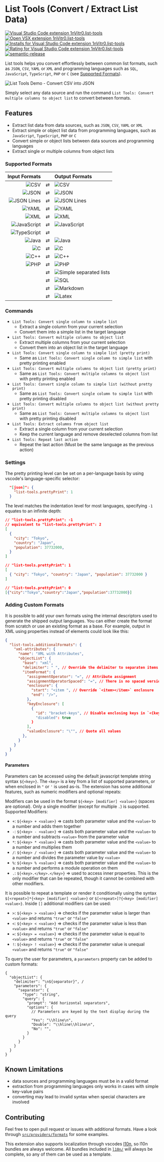 # List Tools (Convert / Extract List Data)

[![Visual Studio Code extension 1nVitr0.list-tools](https://img.shields.io/visual-studio-marketplace/v/1nVitr0.list-tools?logo=visualstudiocode)](https://marketplace.visualstudio.com/items?itemName=1nVitr0.list-tools)
[![Open VSX extension 1nVitr0.list-tools](https://img.shields.io/open-vsx/v/1nVitr0/list-tools)](https://open-vsx.org/extension/1nVitr0/list-tools)
[![Installs for Visual Studio Code extension 1nVitr0.list-tools](https://img.shields.io/visual-studio-marketplace/i/1nVitr0.list-tools?logo=visualstudiocode)](https://marketplace.visualstudio.com/items?itemName=1nVitr0.list-tools)
[![Rating for Visual Studio Code extension 1nVitr0.list-tools](https://img.shields.io/visual-studio-marketplace/r/1nVitr0.list-tools?logo=visualstudiocode)](https://marketplace.visualstudio.com/items?itemName=1nVitr0.list-tools)
[![semantic-release](https://img.shields.io/badge/%20%20%F0%9F%93%A6%F0%9F%9A%80-semantic--release-e10079.svg)](https://github.com/semantic-release/semantic-release)

List tools helps you convert effortlessly between common list formats, such as `JSON`, `CSV`, `YAML` or `XML` and programming languages such as `SQL`, `JavaScript`, `TypeScript`, `PHP` or `C` (see [Supported Formats](#supported-formats)).

![List Tools Demo - Convert CSV into JSON](resources/demo.gif)

Simply select any data source and run the command `List Tools: Convert multiple columns to object list` to convert between formats.

## Features

- Extract list data from data sources, such as `JSON`, `CSV`, `YAML` or `XML`
- Extract simple or object list data from programming languages, such as `JavaScript`, `TypeScript`, `PHP` or `C`
- Convert simple or object lists between data sources and programming languages
- Extract single or multiple columns from object lists

### Supported Formats

|                                                                              Input Formats |       | Output Formats                                                                                                      |
| -----------------------------------------------------------------------------------------: | :---: | :------------------------------------------------------------------------------------------------------------------ |
| ![CSV](https://img.shields.io/badge/CSV-237346?logo=googlesheets&logoColor=237346&label=​) |   ⇄   | ![CSV](https://img.shields.io/badge/CSV-237346?logo=googlesheets&logoColor=237346&label=​)                          |
|                        ![JSON](https://img.shields.io/badge/JSON-292929?logo=json&label=​) |   ⇄   | ![JSON](https://img.shields.io/badge/JSON-292929?logo=json&label=​)                                                 |
|                        ![JSON Lines](https://img.shields.io/badge/JSON%20Lines-292929?logo=json&label=​) |   ⇄   | ![JSON Lines](https://img.shields.io/badge/JSON%20Lines-292929?logo=json&label=​)                                                 |
|                        ![YAML](https://img.shields.io/badge/YAML-cb171e?logo=yaml&label=​) |   ⇄   | ![YAML](https://img.shields.io/badge/YAML-cb171e?logo=yaml&label=​)                                                 |
| ![XML](https://img.shields.io/badge/XML-0060ac?logo=googlesheets&logoColor=0060ac&label=​) |   ⇄   | ![XML](https://img.shields.io/badge/XML-0060ac?logo=googlesheets&logoColor=0060ac&label=​)                          |
|      ![JavaScript](https://img.shields.io/badge/JavaScript-f1e05a?logo=javascript&label=​) |   ⇄   | ![JavaScript](https://img.shields.io/badge/JavaScript-f1e05a?logo=javascript&label=​)                               |
|      ![TypeScript](https://img.shields.io/badge/TypeScript-3178c6?logo=typescript&label=​) |   ⇄   |                                                                                                                     |
|     ![Java](https://img.shields.io/badge/Java-b07219?logo=oracle&logoColor=b07219&label=​) |   ⇄   | ![Java](https://img.shields.io/badge/Java-b07219?logo=oracle&logoColor=b07219&label=​)                              |
|                                 ![C](https://img.shields.io/badge/C-555555?logo=c&label=​) |   ⇄   | ![C](https://img.shields.io/badge/C-555555?logo=c&label=​)                                                          |
|    ![C++](https://img.shields.io/badge/C++-f34b7d?logo=cplusplus&logoColor=f34b7d&label=​) |   ⇄   | ![C++](https://img.shields.io/badge/C++-f34b7d?logo=cplusplus&logoColor=f34b7d&label=​)                             |
|                           ![PHP](https://img.shields.io/badge/PHP-4F5D95?logo=php&label=​) |   ⇄   | ![PHP](https://img.shields.io/badge/PHP-4F5D95?logo=php&label=​)                                                    |
|                                                                                            |   ⇄   | ![Simple separated lists](https://img.shields.io/badge/Separated%20lists-ccc?logo=codefactor&logoColor=ccc&label=​) |
|                                                                                            |   ⇄   | ![SQL](https://img.shields.io/badge/SQL-00758F?logo=mysql&label=​)                                                  |
|                                                                                            |   ⇄   | ![Markdown](https://img.shields.io/badge/Markdown-083fa1?logo=markdown&label=​)                                     |
|                                                                                            |   ⇄   | ![Latex](https://img.shields.io/badge/Latex-088484?logo=latex&label=​)                                              |

### Commands

- `List Tools: Convert single column to simple list`
  - Extract a single column from your current selection
  - Convert them into a simple list in the target language
- `List Tools: Convert multiple columns to object list`
  - Extract multiple columns from your current selection
  - Convert them into an object list in the target language
- `List Tools: Convert single column to simple list (pretty print)`
  - Same as `List Tools: Convert single column to simple list` with pretty printing enabled
- `List Tools: Convert multiple columns to object list (pretty print)`
  - Same as `List Tools: Convert multiple columns to object list` with pretty printing enabled
- `List Tools: Convert single column to simple list (without pretty print)`
  - Same as `List Tools: Convert single column to simple list` with pretty printing disabled
- `List Tools: Convert multiple columns to object list (without pretty print)`
  - Same as `List Tools: Convert multiple columns to object list` with pretty printing disabled
- `List Tools: Extract columns from object list`
  - Extract a single column from your current selection
  - Keep the current language and remove deselected columns from list
- `List Tools: Repeat last action`
  - Repeat the last action (Must be the same language as the previous action)

### Settings

The pretty printing level can be set on a per-language basis by using vscode's language-specific selector:

```json
  "[json]": {
    "list-tools.prettyPrint": 1
  }
```

The level matches the indentation level for most languages, specifying `-1` equates to an infinite depth:

```json
// "list-tools.prettyPrint": -1
// equivalent to "list-tools.prettyPrint": 2
[
  {
    "city": "Tokyo",
    "country": "Japan",
    "population": 37732000,
  }
]

// "list-tools.prettyPrint": 1
[
  { "city": "Tokyo", "country": "Japan", "population": 37732000 }
]

// "list-tools.prettyPrint": 0
[{"city":"Tokyo","country":"Japan","population":37732000}]
```

### Adding Custom Formats

It is possible to add your own formats using the internal descriptors used to generate the shipped output languages. You can either create the format from scratch or use an existing format as a base. For example, output in XML using properties instead of elements could look like this:

```json
{
  "list-tools.additionalFormats": {
    "xml-attributes": {
      "name": "XML with Attributes",
      "objectList": {
        "base": "xml",
        "delimiter": " ", // Override the delimiter to separaten items
        "itemFormat": {
          "assignmentOperator": "=", // Attribute assignment
          "assignmentOperatorSpaced": "=", // There is no spaced version in XML
          "enclosure": {
            "start": "<item ", // Override `<item></item>` enclosure
            "end": "/>",
          },
          "keyEnclosure": [
            {
              "id": "bracket-keys", // Disable enclosing keys in `<{key}></{key}>`
              "disabled": true
            }
          ],
          "valueEnclosure": "\"", // Quote all values
        },
      }
    }
  }
}
```

#### Parameters

Parameters can be accessed using the default javascript template string syntax `${<key>}`.
The `<key>` is a key from a list of supported parameters, or when enclosed in `"` or `'` is used as-is.
The extension has some additional features, such as numeric modifiers and optional repeats:

Modifiers can be used in the format `${<key> [modifier] <value>}` (spaces are optional). Only a single modifier (except for multiple `.`) is supported. Supported Modifiers:

- `+`: `${<key> + <value>}` => casts both parameter value and the `<value>` to a number and adds them together
- `-`: `${<key> - <value>}` => casts both parameter value and the `<value>` to a number and subtracts `<value>` from the parameter value
- `*`: `${<key> * <value>}` => casts both parameter value and the `<value>` to a number and multiplies them
- `/`: `${<key> / <value>}` => casts both parameter value and the `<value>` to a number and divides the parameter value by `<value>`
- `%`: `${<key> % <value>}` => casts both parameter value and the `<value>` to a number and performs a module operation on them
- `.`: `${<key>.</key>.</key>}` => used to access inner properties. This is the only modifier that can be repeated, though it cannot be combined with other modifiers.

It is possible to repeat a template or render it conditionally using the syntax `$[<repeat>]*{<key> [modifier] <value>}` or `$[<repeat>]?{<key> [modifier] <value>}`.
Inside `[]` additional modifiers can be used:

- `>`: `${<key> > <value>}` => checks if the parameter value is larger than `<value>` and returns `"true"` or `"false"`
- `<`: `${<key> < <value>}` => checks if the parameter value is less than `<value>` and returns `"true"` or `"false"`
- `=`: `${<key> = <value>}` => checks if the parameter value is equal to `<value>` and returns `"true"` or `"false"`
- `!`: `${<key> ! <value>}` => checks if the parameter value is unequal `<value>` and returns `"true"` or `"false"`

To query the user for parameters, a `parameters` property can be added to custom formats:

```jsonc
{
  "objectList": {
    "delimiter": "\n${separator}", /
    "parameters": {
      "separator": {
        "type": "string",
        "query": {
          "prompt": "Add horizontal separators",
          "options": {
            // Parameters are keyed by the text display during the query
            "Yes": "\\hline\n",
            "Double": "\\hline\\hline\n",
            "No": "",
          }
        }
      }
    }
  }
}
```

## Known Limitations

- data sources and programming languages must be in a valid format
- extraction from programming languages only works in cases with simple key-value pairs
- converting may lead to invalid syntax when special characters are involved

## Contributing

Feel free to open pull request or issues with additional formats.
Have a look through [`src/providers/formats`](src/providers/formats) for some examples.

This extension also supports localization through vscodes [l10n](https://github.com/microsoft/vscode-l10n), so l10n bundles are always welcome.
All bundles included in [`l10n/`](l10n/) will always be complete, so any of them can be used as a template.
